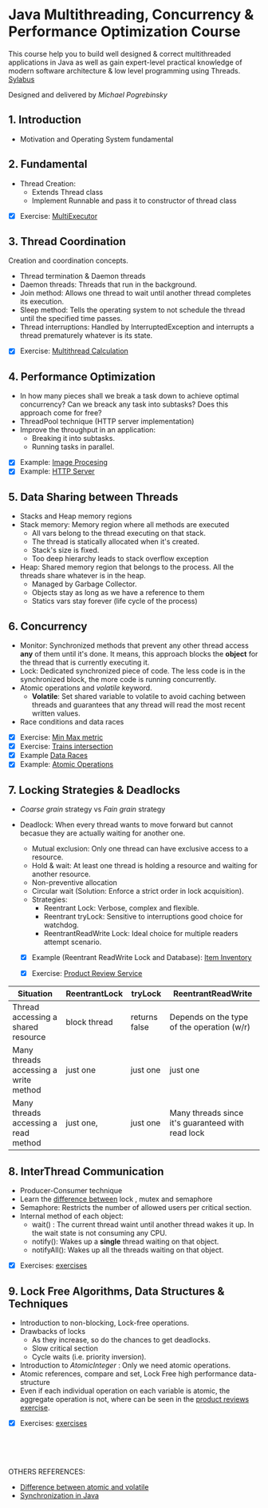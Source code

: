 # Java Multithreading, Concurrency & Performance Optimization Course
This course help you to build well designed & correct multithreaded applications in Java as well as gain expert-level practical knowledge of modern software architecture & low level programming using Threads. [Sylabus](https://www.udemy.com/course/java-multithreading-concurrency-performance-optimization/learn/lecture/11200012#overview)

Designed and delivered by _Michael Pogrebinsky_

## 1. Introduction
- Motivation and Operating System fundamental

## 2. Fundamental
- Thread Creation:
  - Extends Thread class
  - Implement Runnable and pass it to constructor of thread class
- [X] Exercise: [MultiExecutor](https://github.com/Luisa13/Algorithms/blob/main/Algorithms/Threads/MultiThreading/fundamentals/MultiExecutor.java)

## 3. Thread Coordination 
Creation and coordination concepts.
- Thread termination & Daemon threads
- Daemon threads: Threads that run in the background.
- Join method: Allows one thread to wait until another thread completes its execution.
- Sleep method: Tells the operating system to not schedule the thread until the specified time passes.
- Thread interruptions: Handled by InterruptedException and interrupts a thread prematurely whatever is its state.
- [X] Exercise: [Multithread Calculation](https://github.com/Luisa13/Algorithms/blob/main/Algorithms/Threads/MultiThreading/coordination/PowerBase.java)

## 4. Performance Optimization
- In how many pieces shall we break a task down to achieve optimal concurrency? Can we breack any task into subtasks? Does this approach come for free?
- ThreadPool technique (HTTP server implementation)
- Improve the throughput in an application:
   - Breaking it into subtasks.
   - Running tasks in parallel.
- [X] Example: [Image Procesing](https://github.com/Luisa13/Algorithms/blob/main/Algorithms/Threads/MultiThreading/optimization/ImageProcessor.java)
- [X] Example: [HTTP Server](https://github.com/Luisa13/Algorithms/blob/main/Algorithms/Threads/MultiThreading/optimization/HTTPServer.java)

## 5. Data Sharing between Threads
- Stacks and Heap memory regions
- Stack memory: Memory region where all methods are executed
   - All vars belong to the thread executing on that stack.
   - The thread is statically allocated when it's created.
   - Stack's size is fixed.
   - Too deep hierarchy leads to stack overflow exception
- Heap: Shared memory region that belongs to the process. All the threads share whatever is in the heap.
  - Managed by Garbage Collector.
  - Objects stay as long as we have a reference to them
  - Statics vars stay forever (life cycle of the process)

## 6. Concurrency
- Monitor: Synchronized methods that prevent any other thread access **any** of them until it's done. It means, this approach blocks the **object** for the thread that is currently executing it.
- Lock: Dedicated synchronized piece of code. The less code is in the synchronized block, the more code is running concurrently.
- Atomic operations and *volatile* keyword. 
     - **Volatile**: Set shared variable to volatile to avoid caching between threads and guarantees that any thread will read the most recent written values.
- Race conditions and data races
- [X] Exercise: [Min Max metric](https://github.com/Luisa13/Algorithms/blob/main/Algorithms/Threads/MultiThreading/concurrency/MinMaxMetrics.java)
- [X] Exercise: [Trains intersection](https://github.com/Luisa13/Algorithms/blob/main/Algorithms/Threads/MultiThreading/concurrency/Trains.java)
- [X] Example [Data Races](https://github.com/Luisa13/Algorithms/blob/main/Algorithms/Threads/MultiThreading/concurrency/DataRace.java)
- [X] Example: [Atomic Operations](https://github.com/Luisa13/Algorithms/blob/main/Algorithms/Threads/MultiThreading/concurrency/AtomicOperations.java)

## 7. Locking Strategies & Deadlocks
- _Coarse grain_ strategy vs _Fain grain_ strategy
- Deadlock: When every thread wants to move forward but cannot becasue they are actually waiting for another one.
  - Mutual exclusion: Only one thread can have exclusive access to a resource.
  - Hold & wait: At least one thread is holding a resource and waiting for another resource.
  - Non-preventive allocation
  - Circular wait (Solution: Enforce a strict order in lock acquisition).
  - Strategies:
      - Reentrant Lock: Verbose, complex and flexible.
      - Reentrant tryLock: Sensitive to interruptions good choice for watchdog.
      - ReentrantReadWrite Lock: Ideal choice for multiple readers attempt scenario.
      
  - [X] Example (Reentrant ReadWrite Lock and Database): [Item Inventory](https://github.com/Luisa13/Algorithms/blob/main/Algorithms/Threads/MultiThreading/advance/ItemInventory.java)
  - [X] Exercise: [Product Review Service](https://github.com/Luisa13/Algorithms/blob/main/Algorithms/Threads/MultiThreading/advance/ProductReviews.java)
  

Situation| ReentrantLock | tryLock | ReentrantReadWrite
---------|---------------|---------|----------------------
Thread accessing a shared resource| block thread | returns false | Depends on the type of the operation (w/r)
Many threads accessing a write method| just one | just one | just one
Many threads accessing a read method| just one,| just one| Many threads since it's guaranteed with read lock

## 8. InterThread Communication
- Producer-Consumer technique
- Learn the [difference between](https://stackoverflow.com/questions/2332765/what-is-the-difference-between-lock-mutex-and-semaphore?noredirect=1&lq=1) lock , mutex and semaphore
- Semaphore: Restricts the number of allowed users per critical section.
- Internal method of each object:
  - wait() : The current thread waint until another thread wakes it up. In the wait state is not consuming any CPU.
  - notify(): Wakes up a **single** thread waiting on that object.
  - notifyAll(): Wakes up all the threads waiting on that object.
- [X] Exercises: [exercises](https://github.com/Luisa13/Algorithms/tree/main/Algorithms/Threads/MultiThreading/communication)

## 9. Lock Free Algorithms, Data Structures & Techniques
- Introduction to non-blocking, Lock-free operations.
- Drawbacks of locks
   - As they increase, so do the chances to get deadlocks.
   - Slow critical section
   - Cycle waits (i.e. priority inversion).
- Introduction to _AtomicInteger_ : Only we need atomic operations. 
- Atomic references, compare and set, Lock Free high performance  data-structure
- Even if each individual operation on each variable is atomic, the aggregate operation is not, where can be seen in the [product reviews exercise](https://github.com/Luisa13/Algorithms/blob/main/Algorithms/Threads/MultiThreading/advance/ProductReviews.java).
- [X] Exercises: [exercises](https://github.com/Luisa13/Algorithms/tree/main/Algorithms/Threads/MultiThreading/techniques)
   

</br>

</br>

</br>

OTHERS REFERENCES:
- [Difference between atomic and volatile](https://medium.com/javarevisited/difference-between-atomic-volatile-and-synchronized-in-java-fa3c9d445828)
- [Synchronization in Java](https://levelup.gitconnected.com/synchronization-in-java-all-you-need-to-know-7bd27219ce10)
